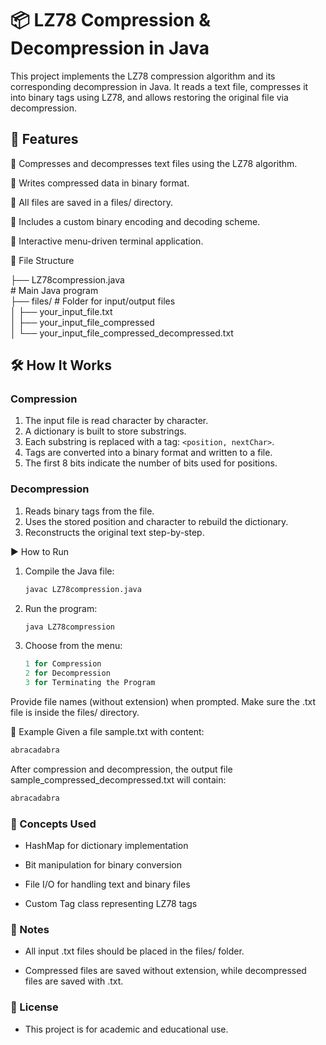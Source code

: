 # 📦 LZ78 Compression & Decompression in Java
This project implements the LZ78 compression algorithm and its corresponding decompression in Java. It reads a text file, compresses it into binary tags using LZ78, and allows restoring the original file via decompression.

## 🚀 Features
🔄 Compresses and decompresses text files using the LZ78 algorithm.

💾 Writes compressed data in binary format.

📂 All files are saved in a files/ directory.

🧱 Includes a custom binary encoding and decoding scheme.

🧪 Interactive menu-driven terminal application.

📁 File Structure

├── LZ78compression.java <br>     # Main Java program <br>
├── files/                   # Folder for input/output files <br>
│   ├── your_input_file.txt <br>
│   ├── your_input_file_compressed <br>
│   └── your_input_file_compressed_decompressed.txt <br>

## 🛠 How It Works

### Compression
1. The input file is read character by character.
2. A dictionary is built to store substrings.
3. Each substring is replaced with a tag: `<position, nextChar>`.
4. Tags are converted into a binary format and written to a file.
5. The first 8 bits indicate the number of bits used for positions.

### Decompression
1. Reads binary tags from the file.
2. Uses the stored position and character to rebuild the dictionary.
3. Reconstructs the original text step-by-step.

▶️ How to Run

1. Compile the Java file:
   ```bash
   javac LZ78compression.java
   ```
2. Run the program:
   ```bash
   java LZ78compression
   ```
3. Choose from the menu:
   ```rust
   1 for Compression
   2 for Decompression
   3 for Terminating the Program
   ```
Provide file names (without extension) when prompted. Make sure the .txt file is inside the files/ directory.

📌 Example
Given a file sample.txt with content:
```bash
abracadabra
```
After compression and decompression, the output file sample_compressed_decompressed.txt will contain:
```bash
abracadabra
```

### 🧠 Concepts Used
- HashMap for dictionary implementation

- Bit manipulation for binary conversion

- File I/O for handling text and binary files

- Custom Tag class representing LZ78 tags

### 🧾 Notes
- All input .txt files should be placed in the files/ folder.

- Compressed files are saved without extension, while decompressed files are saved with .txt.

### 📄 License
- This project is for academic and educational use.

